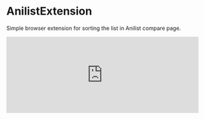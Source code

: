 # AnilistExtension
Simple browser extension for sorting the list in Anilist compare page.
<iframe width="500" height="200" src="https://www.youtube.com/embed/U1T7e93kq2g" title="AniCompare" frameborder="0" allow="accelerometer; autoplay; clipboard-write; encrypted-media; gyroscope; picture-in-picture; web-share" allowfullscreen></iframe>
